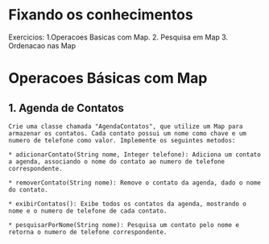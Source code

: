 # Fixando os conhecimentos

Exercicios:
    1.Operacoes Basicas com Map.
    2. Pesquisa em Map
    3. Ordenacao nas Map

# Operacoes Básicas com Map

## 1. Agenda de Contatos
    Crie uma classe chamada "AgendaContatos", que utilize um Map para armazenar os contatos. Cada contato possui um nome como chave e um numero de telefone como valor. Implemente os seguintes metodos:

    * adicionarContato(String nome, Integer telefone): Adiciona um contato a agenda, associando o nome do contato ao numero de telefone correspondente.

    * removerContato(String nome): Remove o contato da agenda, dado o nome do contato.

    * exibirContatos(): Exibe todos os contatos da agenda, mostrando o nome e o numero de telefone de cada contato.

    * pesquisarPorNome(String nome): Pesquisa um contato pelo nome e retorna o numero de telefone correspondente.

    